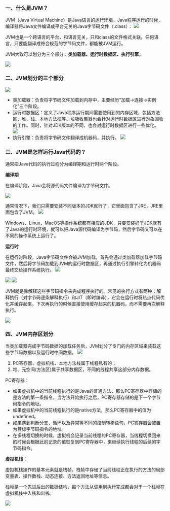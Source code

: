 
### 一、什么是JVM？
JVM（Java Virtual Machine）是Java语言的运行环境。Java程序运行的时候，编译器将Java文件编译成平台无关的Java字节码文件（.class）：
![](pictures/ce85d4da.png)

JVM也是一个跨语言的平台，和语言无关，只和class的文件格式关联。任何语言，只要能翻译成符合规范的字节码文件，都能被JVM运行。



JVM大致可以划分为三个部分：**类加载器、运行时数据区、执行引擎**。

![](pictures/b1174494.png)

### 二、JVM划分的三个部分
![](pictures/0d52767d.png)

- 类加载器：负责将字节码文件加载到内存中，主要经历"加载->连接->实例化"三个阶段。
- 运行时数据区：定义了Java程序运行期间需要使用到的内存区域，包括方法区、堆、栈、本地方法栈等。垃圾收集器也会针对运行时数据区进行对象回收的工作。同时，针对JDK版本的不同，也会对运行时数据区进行一些优化。
    ![](pictures/a0f1b1b6.png)
- 执行引擎：负责将字节码文件翻译成机器码，并执行。
    ![](pictures/4bf84d60.png)

### 三、JVM是怎样运行Java代码的？
通常把Java代码的执行过程分为编译期和运行时两个阶段。

**编译期**

在编译阶段，Java会将源代码文件编译为字节码文件。

![](pictures/9d35805a.png)

通常情况下，我们只需要安装不同版本的JDK就行了，它里面包含了JRE，JRE里面包含了JVM。
![](pictures/9d8a2061.png)

Windows、Linux、MacOS等操作系统都有相应的JDK，只要安装好了JDK就有了Java的运行时环境，就可以把Java源代码编译为字节码，然后字节码又可以在不同的操作系统上运行了。

**运行时**

在运行时阶段，Java字节码文件会被JVM加载，首先会通过类加载器加载字节码文件，然后将字节码加载到JVM的运行时数据区，再通过执行引擎转化为机器码最终交给操作系统执行。
![](pictures/6d038308.png)

![](pictures/8fb27b78.png)
![](pictures/449e1a53.png)

JVM就是靠解释这些字节码指令来完成程序执行的。常见的执行方式有两种：解释执行（对字节码逐条解释执行）和JIT（即时编译），它会在运行时将热点代码优化并缓存起来，下次再执行的时候直接使用缓存起来的机器码，而不需要再次解释执行。

![](pictures/c9ad8f0f.png)

### 四、JVM内存区划分
当类加载器完成字节码数据的加载任务后，JVM划分了专门的内存区域来装载这些字节码数据以及运行时中间数据。
![](pictures/05ea7bc8.png)

1. PC寄存器、虚拟机栈、本地方法栈属于线程私有的；
2. 堆、元空间(方法区)属于共享数据区，不同的线程共享这部分内存数据。

PC寄存器：

- 如果虚拟机中的当前线程执行的是Java的普通方法，那么PC寄存器中存储的是方法的第一条指令，当方法开始执行之后，PC寄存器存储的是下一个字节码指令的地址。
- 如果虚拟机中的当前线程执行的是native方法，那么PC寄存器中的值为undefined。
- 如果遇到判断分支、循环以及异常等不同的控制转移语句，PC寄存器会被置为目标字节码指令的地址。
- 在多线程切换的时候，虚拟机会记录当前线程的PC寄存器，当线程切换回来的时候会根据此前记录的值恢复到PC寄存器中，来继续执行线程的后续的字节码指令。


**虚拟机栈**：

虚拟机栈操作的基本元素就是栈帧，栈帧中存储了当前线程正在执行的方法的局部变量表、操作数栈、动态连接、方法返回地址等信息。

栈帧是一个先进后出的数据结构，每个方法从调用到执行完成都会对于一个栈帧在虚拟机栈中入栈和出栈。

![](pictures/3295eae1.png)




























